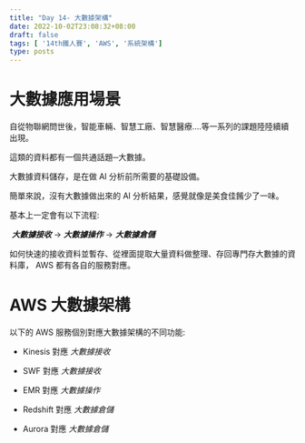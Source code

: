 ```yaml
---
title: "Day 14- 大數據架構"
date: 2022-10-02T23:08:32+08:00
draft: false
tags: [ '14th鐵人賽', 'AWS', '系統架構']
type: posts
---
```







# 大數據應用場景

自從物聯網問世後，智能車輛、智慧工廠、智慧醫療....等一系列的課題陸陸續續出現。

這類的資料都有一個共通話題─大數據。

大數據資料儲存，是在做 AI 分析前所需要的基礎設備。

簡單來說，沒有大數據做出來的 AI 分析結果，感覺就像是美食佳餚少了一味。

基本上一定會有以下流程:

​	***大數據接收*** → ***大數據操作*** → ***大數據倉儲***



如何快速的接收資料並暫存、從裡面提取大量資料做整理、存回專門存大數據的資料庫， AWS 都有各自的服務對應。



# AWS 大數據架構

以下的 AWS 服務個別對應大數據架構的不同功能:

- Kinesis 對應 *大數據接收*

- SWF 對應 *大數據接收*

- EMR  對應 *大數據操作* 

- Redshift 對應 *大數據倉儲*

- Aurora 對應 *大數據倉儲*

  